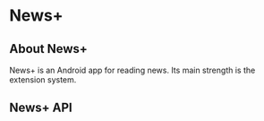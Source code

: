 News+
====================

About News+
-----------
News+ is an Android app for reading news. Its main strength is the extension system. 


News+ API
---------

